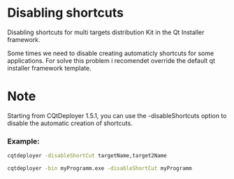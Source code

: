 # Disabling shortcuts

Disabling shortcuts for multi targets distribution Kit in the Qt Installer framework.

Some times we need to disable creating automaticly shortcuts for some applications.
For solve this problem i recomendet override the default qt installer framework template.

# Note 
Starting from CQtDeployer 1.5.1, you can use the -disableShortcuts option to disable the automatic creation of shortcuts.

### Example: 

```bash 
cqtdeployer -disableShortCut targetName,target2Name
```

```bash
cqtdeployer -bin myProgramm.exe -disableShortCut myProgramm
```
